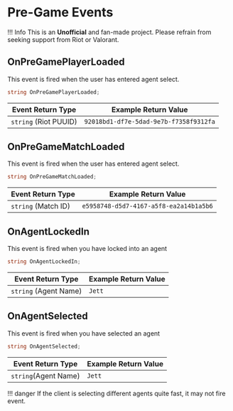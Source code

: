 # Pre-Game Events

!!! Info 
	This is an **Unofficial** and fan-made project. Please refrain from seeking support from Riot or Valorant.

## OnPreGamePlayerLoaded
This event is fired when the user has entered agent select.

```C#
string OnPreGamePlayerLoaded;
```

| **Event Return Type** | **Example Return Value** |
|------------------------|--------------------------|
| `string` (Riot PUUID)  | `92018bd1-df7e-5dad-9e7b-f7358f9312fa` |

## OnPreGameMatchLoaded
This event is fired when the user has entered agent select.

```C#
string OnPreGameMatchLoaded;
```

| **Event Return Type** | **Example Return Value** |
|------------------------|--------------------------|
| `string`  (Match ID) | `e5958748-d5d7-4167-a5f8-ea2a14b1a5b6` |

## OnAgentLockedIn
This event is fired when you have locked into an agent

```C#
string OnAgentLockedIn;
```

| **Event Return Type** | **Example Return Value** |
|------------------------|--------------------------|
| `string` (Agent Name)   | `Jett`  |

## OnAgentSelected
This event is fired when you have selected an agent

```C#
string OnAgentSelected;
```

| **Event Return Type** | **Example Return Value** |
|------------------------|--------------------------|
| `string`(Agent Name) | `Jett`  |

!!! danger
	If the client is selecting different agents quite fast, it may not fire event.